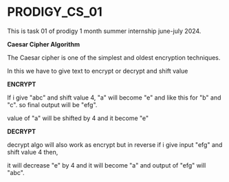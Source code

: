# PRODIGY_CS_01
This is task 01 of prodigy 1 month summer internship june-july 2024.

**Caesar Cipher Algorithm**

The Caesar cipher is one of the simplest and oldest encryption techniques.

In this we have to give text to encrypt or decrypt and shift value

 **ENCRYPT**
 
If i give "abc" and shift value 4, "a" will become "e" and like this for "b" and "c". so final output will be "efg".

value of "a" will be shifted by 4 and it become "e"

 **DECRYPT**

decrypt algo will also work as encrypt but in reverse if i give input "efg" and shift value 4 then,

it will decrease "e" by 4 and it will become "a" and output of "efg" will "abc".
